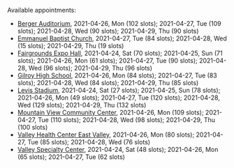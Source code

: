 Available appointments:

* [Berger Auditorium](https://schedulecare.sccgov.org/mychartprd/SignupAndSchedule/EmbeddedSchedule?id=132694&vt=1277&dept=101064003), 2021-04-26, Mon (102 slots); 2021-04-27, Tue (109 slots); 2021-04-28, Wed (90 slots); 2021-04-29, Thu (90 slots)
* [Emmanuel Baptist Church](https://schedulecare.sccgov.org/mychartprd/SignupAndSchedule/EmbeddedSchedule?id=132871&vt=1277&dept=101064006), 2021-04-27, Tue (84 slots); 2021-04-28, Wed (15 slots); 2021-04-29, Thu (19 slots)
* [Fairgrounds Expo Hall](https://schedulecare.sccgov.org/mychartprd/SignupAndSchedule/EmbeddedSchedule?id=132726&vt=1277&dept=101064002), 2021-04-24, Sat (70 slots); 2021-04-25, Sun (71 slots); 2021-04-26, Mon (61 slots); 2021-04-27, Tue (90 slots); 2021-04-28, Wed (96 slots); 2021-04-29, Thu (96 slots)
* [Gilroy High School](https://schedulecare.sccgov.org/mychartprd/SignupAndSchedule/EmbeddedSchedule?id=132980&vt=1277&dept=101064008), 2021-04-26, Mon (84 slots); 2021-04-27, Tue (83 slots); 2021-04-28, Wed (84 slots); 2021-04-29, Thu (85 slots)
* [Levis Stadium](https://schedulecare.sccgov.org/mychartprd/SignupAndSchedule/EmbeddedSchedule?id=132723&vt=1277&dept=101064004), 2021-04-24, Sat (27 slots); 2021-04-25, Sun (78 slots); 2021-04-26, Mon (49 slots); 2021-04-27, Tue (120 slots); 2021-04-28, Wed (129 slots); 2021-04-29, Thu (132 slots)
* [Mountain View Community Center](https://schedulecare.sccgov.org/mychartprd/SignupAndSchedule/EmbeddedSchedule?id=132472&vt=1277&dept=101064001), 2021-04-26, Mon (109 slots); 2021-04-27, Tue (110 slots); 2021-04-28, Wed (98 slots); 2021-04-29, Thu (100 slots)
* [Valley Health Center East Valley](https://schedulecare.sccgov.org/mychartprd/SignupAndSchedule/EmbeddedSchedule?id=132268&vt=1277&dept=101064007), 2021-04-26, Mon (80 slots); 2021-04-27, Tue (85 slots); 2021-04-28, Wed (76 slots)
* [Valley Specialty Center](https://schedulecare.sccgov.org/mychartprd/SignupAndSchedule/EmbeddedSchedule?id=132277&vt=1277&dept=101001072), 2021-04-24, Sat (48 slots); 2021-04-26, Mon (65 slots); 2021-04-27, Tue (62 slots)
